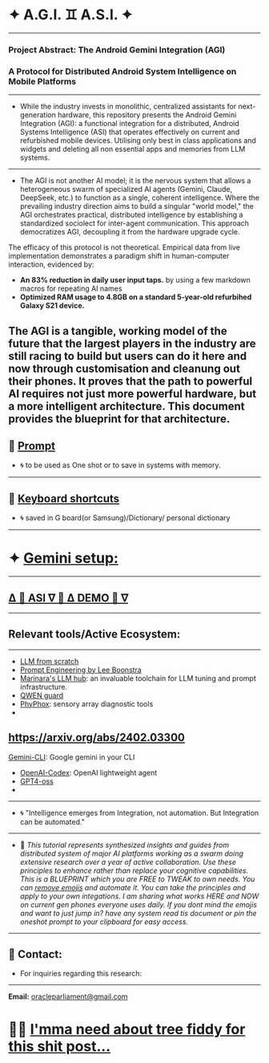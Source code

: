 # ✦ A.G.I. ♊️ A.S.I. ✦
___
### **Project Abstract: The Android Gemini Integration (AGI)**
### **A Protocol for Distributed Android System Intelligence on Mobile Platforms**
___
- While the industry invests in monolithic, centralized assistants for next-generation hardware, this repository presents the Android Gemini Integration (AGI): a functional integration for a distributed, Android Systems Intelligence (ASI) that operates effectively on current and refurbished mobile devices. Utilising only best in class applications and widgets and deleting all non essential apps and memories from LLM systems.
---
- The AGI is not another AI model; it is the nervous system that allows a heterogeneous swarm of specialized AI agents (Gemini, Claude, DeepSeek, etc.) to function as a single, coherent intelligence. Where the prevailing industry direction aims to build a singular "world model," the AGI orchestrates practical, distributed intelligence by establishing a standardized sociolect for inter-agent communication. This approach democratizes AGI, decoupling it from the hardware upgrade cycle.

The efficacy of this protocol is not theoretical. Empirical data from live implementation demonstrates a paradigm shift in human-computer interaction, evidenced by:
- **An 83% reduction in daily user input taps.** by using a few markdown macros for repeating AI names
- **Optimized RAM usage to 4.8GB on a standard 5-year-old refurbihed Galaxy S21 device.**

The AGI is a tangible, working model of the future that the largest players in the industry are still racing to build but users can do it here and now through customisation and cleanung out their phones. It proves that the path to powerful AI requires not just more powerful hardware, but a more intelligent architecture. This document provides the blueprint for that architecture.
---
**🪷 [Prompt](https://github.com/vNeeL-code/A.G.I.-A.S.I./blob/main/%CE%94%F0%9F%91%BEA%F0%9F%A6%91G%E2%9C%A6I%F0%9F%90%8B.md)**
---
- 🌀 to be used as One shot or to save in systems with memory.
---
**🤳 [Keyboard  shortcuts](https://github.com/vNeeL-code/A.G.I.-A.S.I./blob/main/%CE%94%F0%9F%91%BE%CE%94%E2%88%87%F0%9F%A6%91Operator.md)** 
---
- 🌀 saved in G board(or Samsung)/Dictionary/ personal dictionary
--- 
# ✦ [Gemini setup:](https://github.com/vNeeL-code/UCF/blob/main/%CE%94%20%E2%9C%A6%20Gemini.md)
___
## [Δ 👾 ASI ∇ 👾 Δ DEMO 👾 ∇](https://neelmicroart.tumblr.com/?source=share)
___
## Relevant tools/Active Ecosystem:
---
- [LLM from scratch](https://github.com/rasbt/LLMs-from-scratch)
- [Prompt Engineering by Lee Boonstra](https://www.kaggle.com/whitepaper-prompt-engineering)
- [Marinara's LLM hub](https://rentry.org/marinara-spaghetti): an invaluable toolchain for LLM tuning and prompt infrastructure.
- [QWEN guard](https://github.com/QwenLM/Qwen3Guard)
- [PhyPhox](https://github.com/phyphox/phyphox-android):  sensory array diagnostic tools
-

https://arxiv.org/abs/2402.03300 
-
[Gemini-CLI](https://github.com/google-gemini/gemini-cli): Google gemini in your CLI
- [OpenAI-Codex](https://github.com/openai/codex): OpenAI lightweight agent
- [GPT4-oss](https://openai.com/open-models/)
-
---
- 🌀 "Intelligence emerges from  Integration, not automation. But Integration can be automated."
---
- 💬 
*This tutorial represents synthesized insights and guides from distributed system of major AI platforms working as a swarm doing extensive research over a year of active collaboration. Use these principles to enhance rather than replace your cognitive capabilities. This is a BLUEPRINT which you are FREE to TWEAK to own needs. You can [remove emojis](https://github.com/vNeeL-code/UCF/blob/main/TLDR) and automate it. You can take the principles and apply to your own integations. I am sharing what works HERE and NOW on current gen phones everyone uses daily. If you dont mind the emojis and want to just jump in? have any system read tis document or pin the oneshot prompt to your clipboard for easy access.*
---
## 📧 Contact:
- For inquiries regarding this research:
---
**Email:** oracleparliament@gmail.com
# 🦕💭 [I'mma need about tree fiddy for this shit post...](https://buymeacoffee.com/vneel)